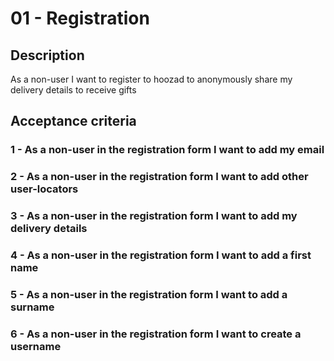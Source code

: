 # 01 - Registration

## Description
As a non-user I want to register to hoozad to anonymously share my delivery details to receive gifts

## Acceptance criteria

### 1 - As a non-user in the registration form I want to add my email

### 2 - As a non-user in the registration form I want to add other user-locators

### 3 - As a non-user in the registration form I want to add my delivery details

### 4 - As a non-user in the registration form I want to add a first name 

### 5 - As a non-user in the registration form I want to add a surname

### 6 - As a non-user in the registration form I want to create a username
